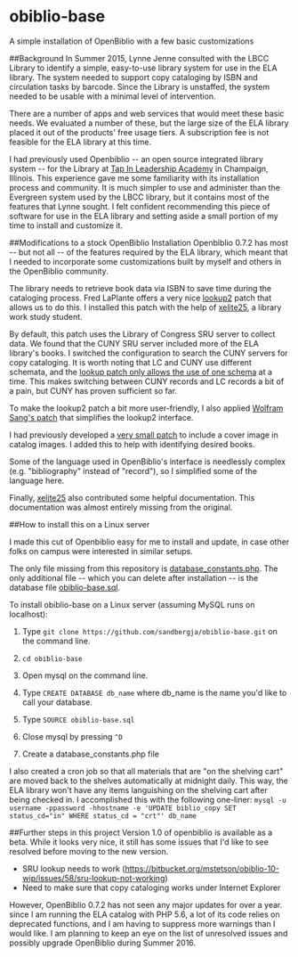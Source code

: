 # obiblio-base
A simple installation of OpenBiblio with a few basic customizations

##Background
In Summer 2015, Lynne Jenne consulted with the LBCC Library to identify a simple, easy-to-use library system for use in the ELA library.  The system needed to support copy cataloging by ISBN and circulation tasks by barcode.  Since the Library is unstaffed, the system needed to be usable with a minimal level of intervention.

There are a number of apps and web services that would meet these basic needs.  We evaluated a number of these, but the large size of the ELA library placed it out of the products' free usage tiers.  A subscription fee is not feasible for the ELA library at this time.

I had previously used Openbiblio -- an open source integrated library system -- for the Library at [Tap In Leadership Academy](http://wiki.tapinacademy.org/index.php?title=Category:Library) in Champaign, Illinois.  This experience gave me some familiarity with its installation process and community.  It is much simpler to use and administer than the Evergreen system used by the LBCC library, but it contains most of the features that Lynne sought.  I felt confident recommending this piece of software for use in the ELA library and setting aside a small portion of my time to install and customize it.

##Modifications to a stock OpenBiblio Installation
Openbiblio 0.7.2 has most -- but not all -- of the features required by the ELA library, which meant that I needed to incorporate some customizations built by myself and others in the OpenBiblio community.

The library needs to retrieve book data via ISBN to save time during the cataloging process.  Fred LaPlante offers a very nice [lookup2](http://sourceforge.net/p/obiblio/patches/65/) patch that allows us to do this.  I installed this patch with the help of [xelite25](https://github.com/xelite25), a library work study student.

By default, this patch uses the Library of Congress SRU server to collect data.  We found that the CUNY SRU server included more of the ELA library's books.  I switched the configuration to search the CUNY servers for copy cataloging.  It is worth noting that LC and CUNY use different schemata, and the [lookup patch only allows the use of one schema](https://bitbucket.org/mstetson/obiblio-10-wip/issues/23/lookup-must-allow-hosts-to-use-other-sru) at a time.  This makes switching between CUNY records and LC records a bit of a pain, but CUNY has proven sufficient so far.

To make the lookup2 patch a bit more user-friendly, I also applied [Wolfram Sang's patch](http://sourceforge.net/p/obiblio/patches/87/) that simplifies the lookup2 interface.

I had previously developed a [very small patch](https://github.com/tapinacademy/obiblio-covers) to include a cover image in catalog images.  I added this to help with identifying desired books.

Some of the language used in OpenBiblio's interface is needlessly complex (e.g. "bibliography" instead of "record"), so I simplified some of the language here.

Finally, [xelite25](https://github.com/xelite25) also contributed some helpful documentation.  This documentation was almost entirely missing from the original.


##How to install this on a Linux server

I made this cut of Openbiblio easy for me to install and update, in case other folks on campus were interested in similar setups.

The only file missing from this repository is [database_constants.php](https://bitbucket.org/mstetson/obiblio/src/babf99e9469d7f0be0eaff11cbadf92badb0a6f3/database_constants.php).  The only additional file -- which you can delete after installation -- is the database file [obiblio-base.sql](https://github.com/sandbergja/obiblio-base/blob/master/obiblio-base.sql).

To install obiblio-base on a Linux server (assuming MySQL runs on localhost):
1. Type `git clone https://github.com/sandbergja/obiblio-base.git` on the command line.

2. `cd obiblio-base`

3. Open mysql on the command line.

4. Type `CREATE DATABASE db_name` where db_name is the name you'd like to call your database.

5. Type `SOURCE obiblio-base.sql`

6. Close mysql by pressing `^D`

7. Create a database_constants.php file

I also created a cron job so that all materials that are
"on the shelving cart" are moved back to the shelves automatically at
midnight daily.  This way, the ELA  library won't have any items languishing on the
shelving cart after being checked in.  I accomplished this with the following one-liner:  `mysql -u username -ppassword -hhostname -e 'UPDATE biblio_copy SET status_cd="in" WHERE status_cd = "crt"' db_name`

##Further steps in this project
Version 1.0 of openbiblio is available as a beta.  While it looks very nice, it still has some issues that I'd like to see resolved before moving to the new version.

* SRU lookup needs to work (https://bitbucket.org/mstetson/obiblio-10-wip/issues/58/sru-lookup-not-working)
* Need to make sure that copy cataloging works under Internet Explorer

However, OpenBiblio 0.7.2 has not seen any major updates for over a year.  since I am running the ELA catalog with PHP 5.6, a lot of its code relies on deprecated functions, and I am having to suppress more warnings than I would like.  I am planning to keep an eye on the list of unresolved issues and possibly upgrade OpenBiblio during Summer 2016.
